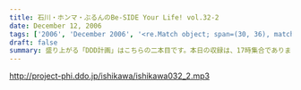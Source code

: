 ```yaml
---
title: 石川・ホンマ・ぶるんのBe-SIDE Your Life! vol.32-2
date: December 12, 2006
tags: ['2006', 'December 2006', '<re.Match object; span=(30, 36), match='vol.32'>']
draft: false
summary: 盛り上がる「DDD計画」はこちらの二本目です。本日の収録は、17時集合でありました・・・しかし！！！！ほとんど遅刻もなくとどこりなく終了。やはり、ビーサイメンバー＆スタッフは「夜」を中心にうごめく『夜の虫たち』なのか！？（『有楽町東8番街の奇跡』と命名す！）NAMAE
---
```


http://project-phi.ddo.jp/ishikawa/ishikawa032_2.mp3
